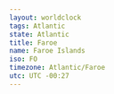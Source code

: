 ```yaml
---
layout: worldclock
tags: Atlantic
state: Atlantic
title: Faroe
name: Faroe Islands
iso: FO
timezone: Atlantic/Faroe
utc: UTC -00:27
---
```


